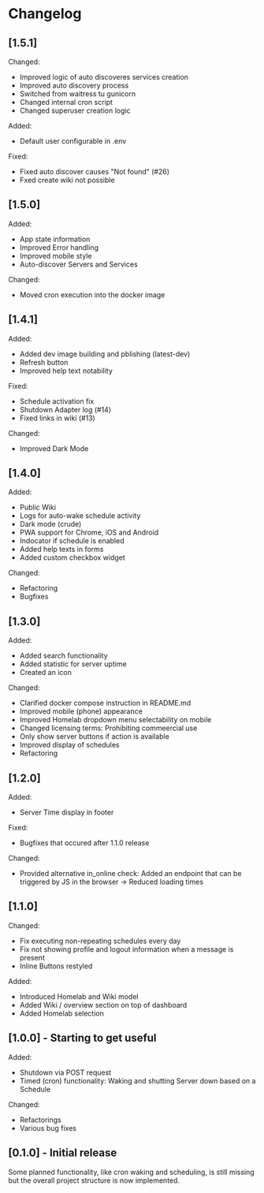 # Changelog
## [1.5.1]
Changed:
- Improved logic of auto discoveres services creation
- Improved auto discovery process
- Switched from waitress tu gunicorn
- Changed internal cron script
- Changed superuser creation logic

Added:
- Default user configurable in .env

Fixed:
- Fixed auto discover causes "Not found" (#26)
- Fxed create wiki not possible

## [1.5.0]
Added:
- App state information
- Improved Error handling
- Improved mobile style
- Auto-discover Servers and Services

Changed:
- Moved cron execution into the docker image

## [1.4.1]
Added:
- Added dev image building and pblishing (latest-dev)
- Refresh button
- Improved help text notability

Fixed:
- Schedule activation fix
- Shutdown Adapter log (#14)
- Fixed links in wiki (#13)

Changed:
- Improved Dark Mode

## [1.4.0]
Added:
- Public Wiki
- Logs for auto-wake schedule activity
- Dark mode (crude)
- PWA support for Chrome, iOS and Android
- Indocator if schedule is enabled
- Added help texts in forms
- Added custom checkbox widget

Changed:
- Refactoring
- Bugfixes

## [1.3.0]
Added:
- Added search functionality
- Added statistic for server uptime
- Created an icon

Changed:
- Clarified docker compose instruction in README.md
- Improved mobile (phone) appearance
- Improved Homelab dropdown menu selectability on mobile
- Changed licensing terms: Prohibiting commeercial use
- Only show server buttons if action is available
- Improved display of schedules
- Refactoring

## [1.2.0]
Added:
- Server Time display in footer

Fixed:
- Bugfixes that occured after 1.1.0 release

Changed:
- Provided alternative in_online check: Added an endpoint that can be triggered by JS in the browser -> Reduced loading times

## [1.1.0]
Changed:
- Fix executing non-repeating schedules every day
- Fix not showing profile and logout information when a message is present
- Inline Buttons restyled

Added:
- Introduced Homelab and Wiki model
- Added Wiki / overview section on top of dashboard
- Added Homelab selection

## [1.0.0] - Starting to get useful
Added:
- Shutdown via POST request
- Timed (cron) functionality: Waking and shutting Server down based on a Schedule

Changed:
- Refactorings
- Various bug fixes

## [0.1.0] - Initial release
Some planned functionality, like cron waking and scheduling, is still missing but the overall project structure is now implemented.
